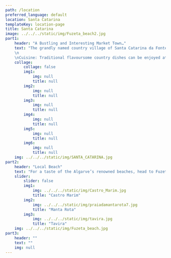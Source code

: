 ```yaml
---
path: /location
preferred_language: default
location: Santa Catarina
templateKey: location-page
title: Santa Catarina
image: ../../../static/img/Fuzeta_beach2.jpg
part1: 
    header: "A Bustling and Interesting Market Town…"
    text: "The grandly named country village of Santa Catarina da Fonte do Bispo sits in the rolling foothills of the Serra da Caldeirão, mid-distance between Tavira and São Brás de Alportel and only some 15km from the golden beaches at Fuzeta. Basic amenities including a well-stocked mini-market and a tempting café/bakery can be found at the heart of the village, home also the famed kilns producing Santa Caterina terracotta tiles, many of which adorn terraces and swimming pool surrounds across the Algarve.
    \n
    \nCuisine: Traditional flavoursome country dishes can be enjoyed at a handful of local eateries while a greater selection are but a short drive in any direction!"
    collage:
        collage: false
        img1: 
            img: null
            title: null
        img2: 
            img: null
            title: null
        img3: 
            img: null
            title: null
        img4: 
            img: null
            title: null
        img5: 
            img: null
            title: null
        img6: 
            img: null
            title: null
    img: ../../../static/img/SANTA_CATARINA.jpg
part2:
    header: "Local Beach"
    text: "For a taste of the Algarve’s renowned beaches, head to Fuzeta where both the lagoon side beach and the island beach, reached by short ferry crossing, will surely delight beach lovers for their stretches of dune backed sands lapped by the clear clean waters of the Atlantic."
    slider:
        slider: false
        img1: 
            img: ../../../static/img/Castro_Marim.jpg
            title: "Castro Marim"
        img2: 
            img: ../../../static/img/praiadamantarota7.jpg
            title: "Manta Rota"
        img3: 
            img: ../../../static/img/tavira.jpg
            title: "Tavira"
    img: ../../../static/img/Fuzeta_beach.jpg
part3:
    header: ""
    text: ""
    img: null
---
```

